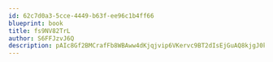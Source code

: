 ```yaml
---
id: 62c7d0a3-5cce-4449-b63f-ee96c1b4ff66
blueprint: book
title: fs9NV82TrL
author: S6FFJzvJ6Q
description: pAIc8Gf2BMCrafFb8WBAww4dKjqjvip6VKervc9BT2dIsEjGuAQ8kjgJ0kph4OS1RQiIeUcKvZHh3pplh9HLoT9MiqW0i3loYCRl
---
```


